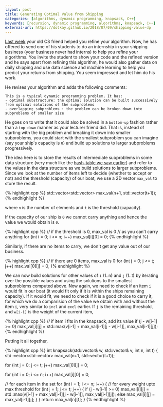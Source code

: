 ```yaml
---
layout: post
title: Generating Optimal Value from Shipping
categories: [algorithms, dynamic programming, knapsack, C++]
keywords: [recursion, dynamic programming, algorithms, knapsack, C++]
external-url: https://dotkay.github.io/2018/07/09/shipping-value-dp
---
```


[Last week](https://dotkay.github.io/2018/07/06/shipping-value-mem) your old CS friend helped you refine your algorithm. Now, he has offered to send one of his students to do an internship in your shipping business (your business never had interns) to help you refine your algorithms. You invite the student to show your code and the refined version and he says apart from refining this algorithm, he would also gather data on daily shipping and use data science and machine learning to help you predict your returns from shipping. You seem impressed and let him do his work.

He revises your algorithm and adds the following comments:

```
This is a typical dynamic programming problem. It has:
- optimal substructure: the optimal solution can be built successively from optimal solutions of the subproblems
- overlapping subproblems : the problem can be broken down into subproblems of smaller size
```

He goes on to write that it could also be solved in a `bottom-up` fashion rather than a `top-down` manner as your lecturer friend did. That is, instead of starting with the big problem and breaking it down into smaller subproblems, you could start with the smallest subproblem you can imagine (say your ship's capacity is `0`) and build up solutions to larger subproblems progressively.

The idea here is to store the results of intermediate subproblems in some data structure (very much like the [hash-table we saw earlier](https://dotkay.github.io/2018/07/06/shipping-value-mem)) and refer to the values in the data structure as we build solutions to larger subproblems. Since we look at the number of items left to decide (whether to accept or not) and the threshold (capacity) of our boat, we use a 2D vector `max_val` to store the result.

{% highlight cpp %}
std::vector<std::vector<int>> max_val(n+1, std::vector<int>(t+1));
{% endhighlight %}

where `n` is the number of elements and `t` is the threshold (capacity).

If the capacity of our ship is `0` we cannot carry anything and hence the value we would obtain is `0`.

{% highlight cpp %}
// if the threshold is 0, max_val is 0
// as you can't carry anything
for (int i = 0; i <= n; i++)
  max_val[i][0] = 0;
{% endhighlight %}

Similarly, if there are no items to carry, we don't get any value out of our business.

{% highlight cpp %}
// if there are 0 items, max_val is 0
for (int j = 0; j <= t; j++)
  max_val[0][j] = 0;
{% endhighlight %}

We can now build solutions for other values of `i` (1..n) and `j` (1..t) by iterating over the possible values and using the solutions to the smallest subproblems computed above. Now again, we need to check if an item `i` would fit in our boat (it would fit only if it is within the ships remaining capacity). If it would fit, we need to check if it is a good choice to carry it, for which we do a comparision of the value we obtain with and without the item `i`, very similar to `incl` and `excl` earlier. If `j` is the remaining threshold, and `w[i-1]` is the weight of the current item,

{% highlight cpp %}
// if item i fits in the knapsack, add its value
if (j - w[i-1] >= 0)
  max_val[i][j] = std::max(v[i-1] + max_val[i-1][j - w[i-1]], max_val[i-1][j]);
{% endhighlight %}

Putting it all together,

{% highlight cpp %}
int knapsack(std::vector<int>& w, std::vector<int>& v, int n, int t)
{
  std::vector<std::vector<int>> max_val(n+1, std::vector<int>(t+1));

  for (int j = 0; j <= t; j++)
    max_val[0][j] = 0;
  
  for (int i = 0; i <= n; i++)
    max_val[i][0] = 0;

  // for each item in the set
  for (int i = 1; i <= n; i++)
  {
    // for every weight upto max threshold
    for (int j = 1; j <= t; j++)
    {
      if (j - w[i-1] >= 0)
        max_val[i][j] = std::max(v[i-1] + max_val[i-1][j - w[i-1]], max_val[i-1][j]);
      else 
        max_val[i][j] = max_val[i-1][j];
    }
  }
  return max_val[n][t];
}
{% endhighlight %}
